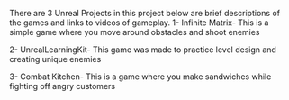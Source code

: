 There are 3 Unreal Projects in this project below are brief descriptions of the games and links to videos of gameplay.
1- Infinite Matrix- This is a simple game where you move around obstacles and shoot enemies

2- UnrealLearningKit- This game was made to practice level design and creating unique enemies

3- Combat Kitchen- This is a game where you make sandwiches while fighting off angry customers
